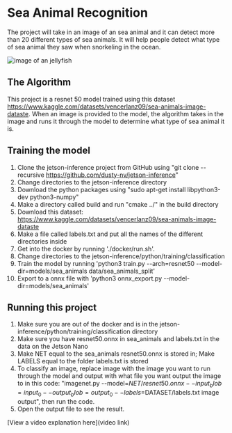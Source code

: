 # Sea Animal Recognition

The project will take in an image of an sea animal and it can detect more than 20 different types of sea animals. It will help people detect what type of sea animal they saw when snorkeling in the ocean. 

![image of an jellyfish]([Imgur](https://imgur.com/sEnY0qg))

## The Algorithm

This project is a resnet 50 model trained using this dataset https://www.kaggle.com/datasets/vencerlanz09/sea-animals-image-dataste. When an image is provided to the model, the algorithm takes in the image and runs it through the model to determine what type of sea animal it is. 

## Training the model

1. Clone the jetson-inference project from GitHub using "git clone --recursive https://github.com/dusty-nv/jetson-inference"
2. Change directories to the jetson-inference directory
3. Download the python packages using "sudo apt-get install libpython3-dev python3-numpy"
4. Make a directory called build and run "cmake ../" in the build directory
5. Download this dataset: https://www.kaggle.com/datasets/vencerlanz09/sea-animals-image-dataste
6. Make a file called labels.txt and put all the names of the different directories inside
7. Get into the docker by running './docker/run.sh'.
8. Change directories to the jetson-inference/python/training/classification
9. Train the model by running 'python3 train.py --arch=resnet50 --model-dir=models/sea_animals data/sea_animals_split'
10. Export to a onnx file with 'python3 onnx_export.py --model-dir=models/sea_animals'

## Running this project

1. Make sure you are out of the docker and is in the jetson-inference/python/training/classification directory
2. Make sure you have resnet50.onnx in sea_animals and labels.txt in the data on the Jetson Nano    
4. Make NET equal to the sea_animals resnet50.onnx is stored in; Make LABELS equal to the folder labels.txt is stored
5. To classify an image, replace image with the image you want to run through the model and output with what file you want output the image to in this code: "imagenet.py --model=$NET/resnet50.onnx --input_blob=input_0 --output_blob=output_0 --labels=$DATASET/labels.txt image output", then run the code. 
6. Open the output file to see the result. 

[View a video explanation here](video link)
